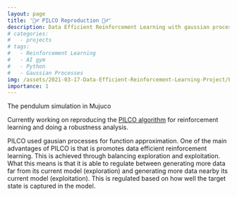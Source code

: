 ```yaml
---
layout: page
title: '👷‍♂️ PILCO Reproduction 👷‍♂️'
description: Data Efficient Reinforcement Learning with gaussian processes.
# categories:
#   - projects
# tags:
#   - Reinforcement Learning
#   - AI gym
#   - Python
#   - Gaussian Processes
img: /assets/2021-03-17-Data-Efficient-Reinforcement-Learning-Project/PILCO-linux.jpg
importance: 1
---
```

 
 
<div class="row">
    <div class="col-sm mt-3 mt-md-0">
        <img class="img-fluid rounded z-depth-1" src="{{ '/assets/2021-03-17-Data-Efficient-Reinforcement-Learning-Project/PILCO-linux.jpg' | relative_url }}" alt="" title="example image"/>
    </div>
</div>
<div class="caption">
    The pendulum simulation in Mujuco
</div>

Currently working on reproducing the [PILCO algorithm](https://www.doc.ic.ac.uk/~mpd37/publications/pami_final_w_appendix.pdf) for reinforcement learning and doing a robustness analysis.

PILCO used gausian processes for function approximation. One of the main advantages of PILCO is that is promotes data efficient reinforcement learning. 
This is achieved through balancing exploration and exploitation. What this means is that it is able to regulate between generating more data far from its current model (exploration) and generating more data nearby its current model (exploitation).
This is regulated based on how well the target state is captured in the model.
<!-- When the model does not capture the target area of the state space, exploration is prefered. Conversely when the model does capture the target state, generating more data around the target state is prefered. -->
